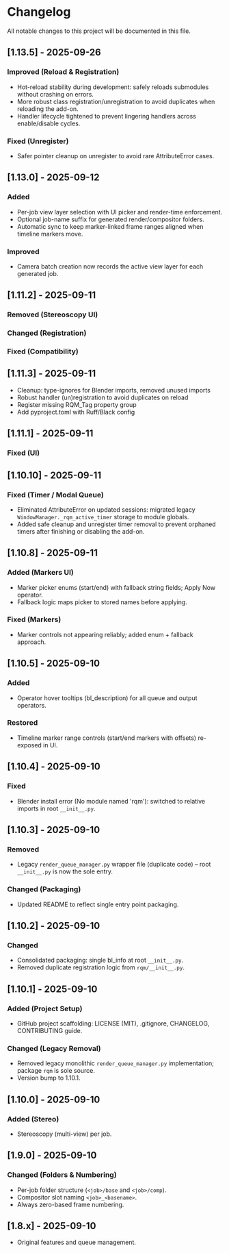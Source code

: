 # Changelog

All notable changes to this project will be documented in this file.

## [1.13.5] - 2025-09-26

### Improved (Reload & Registration)

- Hot-reload stability during development: safely reloads submodules without crashing on errors.
- More robust class registration/unregistration to avoid duplicates when reloading the add-on.
- Handler lifecycle tightened to prevent lingering handlers across enable/disable cycles.

### Fixed (Unregister)

- Safer pointer cleanup on unregister to avoid rare AttributeError cases.

## [1.13.0] - 2025-09-12

### Added

- Per-job view layer selection with UI picker and render-time enforcement.
- Optional job-name suffix for generated render/compositor folders.
- Automatic sync to keep marker-linked frame ranges aligned when timeline markers move.

### Improved

- Camera batch creation now records the active view layer for each generated job.

## [1.11.2] - 2025-09-11

### Removed (Stereoscopy UI)


### Changed (Registration)


### Fixed (Compatibility)


 
## [1.11.3] - 2025-09-11

- Cleanup: type-ignores for Blender imports, removed unused imports
- Robust handler (un)registration to avoid duplicates on reload
- Register missing RQM_Tag property group
- Add pyproject.toml with Ruff/Black config

## [1.11.1] - 2025-09-11

### Fixed (UI)


## [1.10.10] - 2025-09-11

### Fixed (Timer / Modal Queue)

- Eliminated AttributeError on updated sessions: migrated legacy `WindowManager._rqm_active_timer` storage to module globals.
- Added safe cleanup and unregister timer removal to prevent orphaned timers after finishing or disabling the add-on.

## [1.10.8] - 2025-09-11

### Added (Markers UI)

- Marker picker enums (start/end) with fallback string fields; Apply Now operator.
- Fallback logic maps picker to stored names before applying.

### Fixed (Markers)

- Marker controls not appearing reliably; added enum + fallback approach.

## [1.10.5] - 2025-09-10

### Added

- Operator hover tooltips (bl_description) for all queue and output operators.

### Restored

- Timeline marker range controls (start/end markers with offsets) re-exposed in UI.

## [1.10.4] - 2025-09-10

### Fixed

- Blender install error (No module named 'rqm'): switched to relative imports in root `__init__.py`.

## [1.10.3] - 2025-09-10

### Removed

- Legacy `render_queue_manager.py` wrapper file (duplicate code) – root `__init__.py` is now the sole entry.

### Changed (Packaging)

- Updated README to reflect single entry point packaging.

## [1.10.2] - 2025-09-10

### Changed

- Consolidated packaging: single bl_info at root `__init__.py`.
- Removed duplicate registration logic from `rqm/__init__.py`.

## [1.10.1] - 2025-09-10

### Added (Project Setup)

- GitHub project scaffolding: LICENSE (MIT), .gitignore, CHANGELOG, CONTRIBUTING guide.

### Changed (Legacy Removal)

- Removed legacy monolithic `render_queue_manager.py` implementation; package `rqm` is sole source.
- Version bump to 1.10.1.

## [1.10.0] - 2025-09-10

### Added (Stereo)

- Stereoscopy (multi-view) per job.

## [1.9.0] - 2025-09-10

### Changed (Folders & Numbering)

- Per-job folder structure (`<job>/base` and `<job>/comp`).
- Compositor slot naming `<job>_<basename>`.
- Always zero-based frame numbering.

## [1.8.x] - 2025-09-10

- Original features and queue management.
